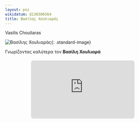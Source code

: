 ```yaml
---
layout: poi
wikidatum: Q136506564
title: Βασίλης Χουλιαράς 
---
```


Vasilis Chouliaras

![Βασίλης Χουλιαράς](https://upload.wikimedia.org/wikipedia/commons/thumb/e/e4/Vasilios_Chouliaras.jpg/400px-Vasilios_Chouliaras.jpg){: .standard-image}

Γνωρίζοντας καλύτερα τον **Βασίλη Χουλιαρά**

<div style="position: relative; padding-bottom: 37.5%; height: 0; overflow: hidden; margin: 20px auto; width: 66.67%;">
    <iframe 
        src="https://www.youtube-nocookie.com/embed/kM4jb2grMU0" 
        style="position: absolute; top: 0; left: 0; width: 100%; height: 100%; border-radius: 8px;" 
        frameborder="0" 
        allowfullscreen>
    </iframe>
</div>

